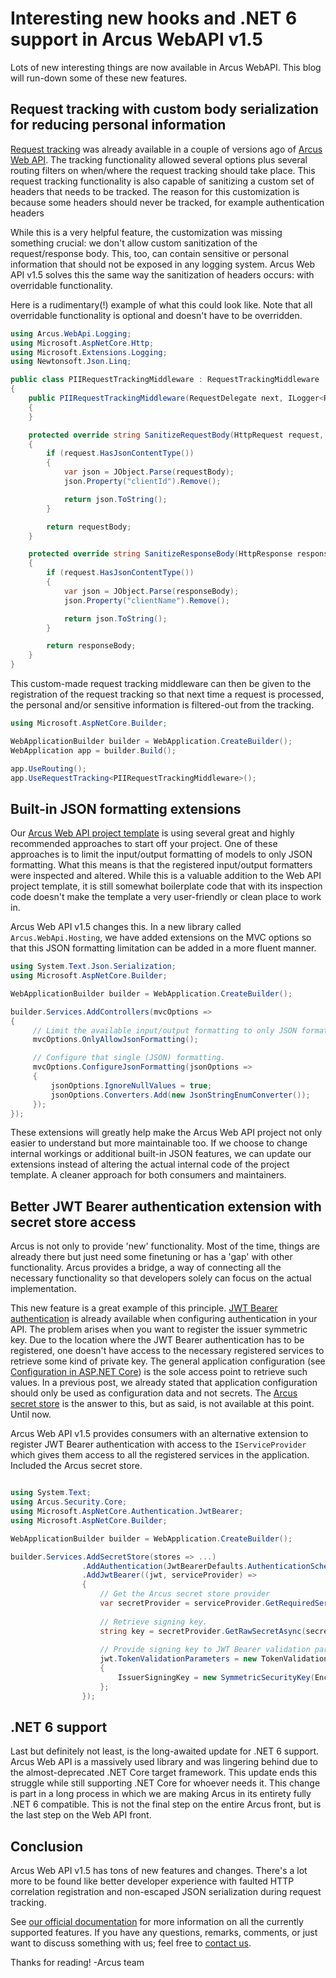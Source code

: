 # Interesting new hooks and .NET 6 support in Arcus WebAPI v1.5
Lots of new interesting things are now available in Arcus WebAPI. This blog will run-down some of these new features.

## Request tracking with custom body serialization for reducing personal information
[Request tracking](https://webapi.arcus-azure.net/features/logging/) was already available in a couple of versions ago of [Arcus Web API](https://webapi.arcus-azure.net/). The tracking functionality allowed several options plus several routing filters on when/where the request tracking should take place. This request tracking functionality is also capable of sanitizing a custom set of headers that needs to be tracked. The reason for this customization is because some headers should never be tracked, for example authentication headers

While this is a very helpful feature, the customization was missing something crucial: we don't allow custom sanitization of the request/response body. This, too, can contain sensitive or personal information that should not be exposed in any logging system. Arcus Web API v1.5 solves this the same way the sanitization of headers occurs: with overridable functionality.

Here is a rudimentary(!) example of what this could look like. Note that all overridable functionality is optional and doesn't have to be overridden.

```csharp
using Arcus.WebApi.Logging;
using Microsoft.AspNetCore.Http;
using Microsoft.Extensions.Logging;
using Newtonsoft.Json.Linq;

public class PIIRequestTrackingMiddleware : RequestTrackingMiddleware
{
    public PIIRequestTrackingMiddleware(RequestDelegate next, ILogger<RequestTrackingMiddleware> logger) : base(next, logger)
    {
    }

    protected override string SanitizeRequestBody(HttpRequest request, string requestBody)
    {
        if (request.HasJsonContentType())
        {
            var json = JObject.Parse(requestBody);
            json.Property("clientId").Remove();

            return json.ToString();
        }

        return requestBody;
    }

    protected override string SanitizeResponseBody(HttpResponse response, string responseBody)
    {
        if (request.HasJsonContentType())
        {
            var json = JObject.Parse(responseBody);
            json.Property("clientName").Remove();

            return json.ToString();
        }

        return responseBody;
    }
}
```

This custom-made request tracking middleware can then be given to the registration of the request tracking so that next time a request is processed, the personal and/or sensitive information is filtered-out from the tracking.

```csharp
using Microsoft.AspNetCore.Builder;

WebApplicationBuilder builder = WebApplication.CreateBuilder();
WebApplication app = builder.Build();

app.UseRouting();
app.UseRequestTracking<PIIRequestTrackingMiddleware>();
```

## Built-in JSON formatting extensions
Our [Arcus Web API project template](https://templates.arcus-azure.net/features/web-api-template) is using several great and highly recommended approaches to start off your project. One of these approaches is to limit the input/output formatting of models to only JSON formatting. What this means is that the registered input/output formatters were inspected and altered. While this is a valuable addition to the Web API project template, it is still somewhat boilerplate code that with its inspection code doesn't make the template a very user-friendly or clean place to work in.

Arcus Web API v1.5 changes this. In a new library called `Arcus.WebApi.Hosting`, we have added extensions on the MVC options so that this JSON formatting limitation can be added in a more fluent manner.

```csharp
using System.Text.Json.Serialization;
using Microsoft.AspNetCore.Builder;

WebApplicationBuilder builder = WebApplication.CreateBuilder();

builder.Services.AddControllers(mvcOptions =>
{
     // Limit the available input/output formatting to only JSON formatting.
     mvcOptions.OnlyAllowJsonFormatting();

     // Configure that single (JSON) formatting. 
     mvcOptions.ConfigureJsonFormatting(jsonOptions =>
     {
         jsonOptions.IgnoreNullValues = true;
         jsonOptions.Converters.Add(new JsonStringEnumConverter());
     });
});
```

These extensions will greatly help make the Arcus Web API project not only easier to understand but more maintainable too. If we choose to change internal workings or additional built-in JSON features, we can update our extensions instead of altering the actual internal code of the project template. A cleaner approach for both consumers and maintainers.

## Better JWT Bearer authentication extension with secret store access
Arcus is not only to provide 'new' functionality. Most of the time, things are already there but just need some finetuning or has a 'gap' with other functionality. Arcus provides a bridge, a way of connecting all the necessary functionality so that developers solely can focus on the actual implementation.

This new feature is a great example of this principle. [JWT Bearer authentication](https://docs.microsoft.com/en-us/aspnet/core/security/authentication) is already available when configuring authentication in your API. The problem arises when you want to register the issuer symmetric key. Due to the location where the JWT Bearer authentication has to be registered, one doesn't have access to the necessary registered services to retrieve some kind of private key. The general application configuration (see [Configuration in ASP.NET Core](https://docs.microsoft.com/en-us/aspnet/core/fundamentals/configuration/)) is the sole access point to retrieve such values. In a previous post, we already stated that application configuration should only be used as configuration data and not secrets. The [Arcus secret store](https://security.arcus-azure.net/features/secret-store) is the answer to this, but as said, is not available at this point. Until now.

Arcus Web API v1.5 provides consumers with an alternative extension to register JWT Bearer authentication with access to the `IServiceProvider` which gives them access to all the registered services in the application. Included the Arcus secret store.

```csharp

using System.Text;
using Arcus.Security.Core;
using Microsoft.AspNetCore.Authentication.JwtBearer;
using Microsoft.AspNetCore.Builder;

WebApplicationBuilder builder = WebApplication.CreateBuilder();

builder.Services.AddSecretStore(stores => ...)
                .AddAuthentication(JwtBearerDefaults.AuthenticationScheme)
                .AddJwtBearer((jwt, serviceProvider) =>
                {
                    // Get the Arcus secret store provider
                    var secretProvider = serviceProvider.GetRequiredService<ISecretProvider>();
                
                    // Retrieve signing key.
                    string key = secretProvider.GetRawSecretAsync(secretName).GetAwaiter().GetResult();
                
                    // Provide signing key to JWT Bearer validation parameters.
                    jwt.TokenValidationParameters = new TokenValidationParameters 
                    {  
                        IssuerSigningKey = new SymmetricSecurityKey(Encoding.UTF8.GetBytes(key))
                    };
                });
```

## .NET 6 support
Last but definitely not least, is the long-awaited update for .NET 6 support. Arcus Web API is a massively used library and was lingering behind due to the almost-deprecated .NET Core target framework. This update ends this struggle while still supporting .NET Core for whoever needs it. This change is part in a long process in which we are making Arcus in its entirety fully .NET 6 compatible. This is not the final step on the entire Arcus front, but is the last step on the Web API front.

## Conclusion
Arcus Web API v1.5 has tons of new features and changes. There's a lot more to be found like better developer experience with faulted HTTP correlation registration and non-escaped JSON serialization during request tracking.

See [our official documentation](https://webapi.arcus-azure.net/) for more information on all the currently supported features.
If you have any questions, remarks, comments, or just want to discuss something with us; feel free to [contact us](https://github.com/arcus-azure/arcus.webapi/issues/new/choose).

Thanks for reading!
-Arcus team
